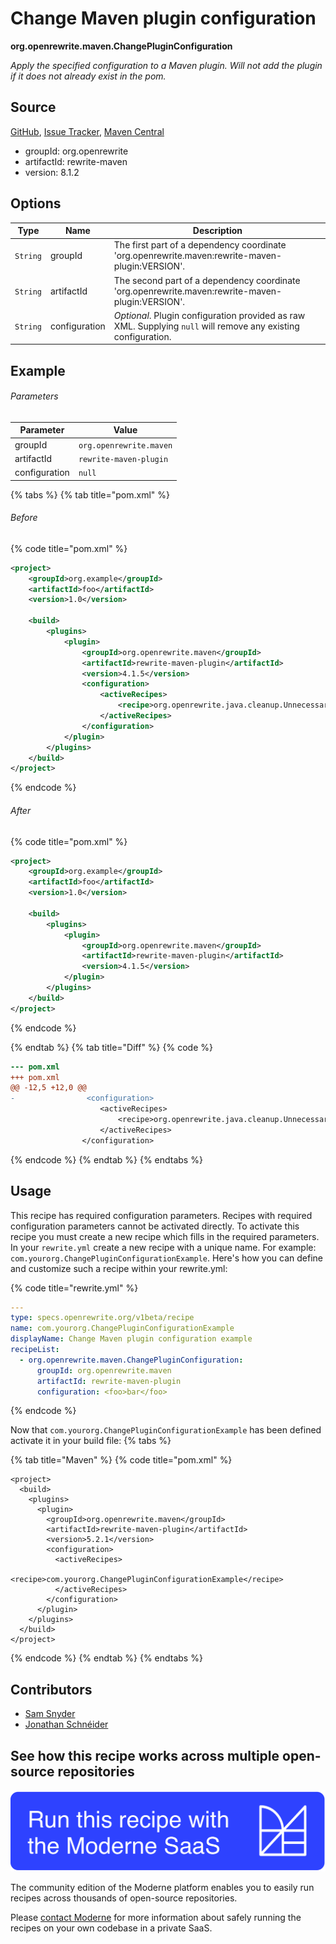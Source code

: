 # Change Maven plugin configuration

**org.openrewrite.maven.ChangePluginConfiguration**

_Apply the specified configuration to a Maven plugin. Will not add the plugin if it does not already exist in the pom._

## Source

[GitHub](https://github.com/openrewrite/rewrite/blob/main/rewrite-maven/src/main/java/org/openrewrite/maven/ChangePluginConfiguration.java), [Issue Tracker](https://github.com/openrewrite/rewrite/issues), [Maven Central](https://central.sonatype.com/artifact/org.openrewrite/rewrite-maven/8.1.2/jar)

* groupId: org.openrewrite
* artifactId: rewrite-maven
* version: 8.1.2

## Options

| Type | Name | Description |
| -- | -- | -- |
| `String` | groupId | The first part of a dependency coordinate 'org.openrewrite.maven:rewrite-maven-plugin:VERSION'. |
| `String` | artifactId | The second part of a dependency coordinate 'org.openrewrite.maven:rewrite-maven-plugin:VERSION'. |
| `String` | configuration | *Optional*. Plugin configuration provided as raw XML. Supplying `null` will remove any existing configuration. |

## Example

###### Parameters
| Parameter | Value |
| -- | -- |
|groupId|`org.openrewrite.maven`|
|artifactId|`rewrite-maven-plugin`|
|configuration|`null`|


{% tabs %}
{% tab title="pom.xml" %}

###### Before
{% code title="pom.xml" %}
```xml
<project>
    <groupId>org.example</groupId>
    <artifactId>foo</artifactId>
    <version>1.0</version>

    <build>
        <plugins>
            <plugin>
                <groupId>org.openrewrite.maven</groupId>
                <artifactId>rewrite-maven-plugin</artifactId>
                <version>4.1.5</version>
                <configuration>
                    <activeRecipes>
                        <recipe>org.openrewrite.java.cleanup.UnnecessaryThrows</recipe>
                    </activeRecipes>
                </configuration>
            </plugin>
        </plugins>
    </build>
</project>
```
{% endcode %}

###### After
{% code title="pom.xml" %}
```xml
<project>
    <groupId>org.example</groupId>
    <artifactId>foo</artifactId>
    <version>1.0</version>

    <build>
        <plugins>
            <plugin>
                <groupId>org.openrewrite.maven</groupId>
                <artifactId>rewrite-maven-plugin</artifactId>
                <version>4.1.5</version>
            </plugin>
        </plugins>
    </build>
</project>
```
{% endcode %}

{% endtab %}
{% tab title="Diff" %}
{% code %}
```diff
--- pom.xml
+++ pom.xml
@@ -12,5 +12,0 @@
-                <configuration>
                    <activeRecipes>
                        <recipe>org.openrewrite.java.cleanup.UnnecessaryThrows</recipe>
                    </activeRecipes>
                </configuration>
```
{% endcode %}
{% endtab %}
{% endtabs %}


## Usage

This recipe has required configuration parameters. Recipes with required configuration parameters cannot be activated directly. To activate this recipe you must create a new recipe which fills in the required parameters. In your `rewrite.yml` create a new recipe with a unique name. For example: `com.yourorg.ChangePluginConfigurationExample`.
Here's how you can define and customize such a recipe within your rewrite.yml:

{% code title="rewrite.yml" %}
```yaml
---
type: specs.openrewrite.org/v1beta/recipe
name: com.yourorg.ChangePluginConfigurationExample
displayName: Change Maven plugin configuration example
recipeList:
  - org.openrewrite.maven.ChangePluginConfiguration:
      groupId: org.openrewrite.maven
      artifactId: rewrite-maven-plugin
      configuration: <foo>bar</foo>
```
{% endcode %}

Now that `com.yourorg.ChangePluginConfigurationExample` has been defined activate it in your build file:
{% tabs %}

{% tab title="Maven" %}
{% code title="pom.xml" %}
```markup
<project>
  <build>
    <plugins>
      <plugin>
        <groupId>org.openrewrite.maven</groupId>
        <artifactId>rewrite-maven-plugin</artifactId>
        <version>5.2.1</version>
        <configuration>
          <activeRecipes>
            <recipe>com.yourorg.ChangePluginConfigurationExample</recipe>
          </activeRecipes>
        </configuration>
      </plugin>
    </plugins>
  </build>
</project>
```
{% endcode %}
{% endtab %}
{% endtabs %}
## Contributors
* [Sam Snyder](sam@moderne.io)
* [Jonathan Schnéider](jkschneider@gmail.com)


## See how this recipe works across multiple open-source repositories

[![Moderne Link Image](/.gitbook/assets/ModerneRecipeButton.png)](https://public.moderne.io/recipes/org.openrewrite.maven.ChangePluginConfiguration)

The community edition of the Moderne platform enables you to easily run recipes across thousands of open-source repositories.

Please [contact Moderne](https://moderne.io/product) for more information about safely running the recipes on your own codebase in a private SaaS.

